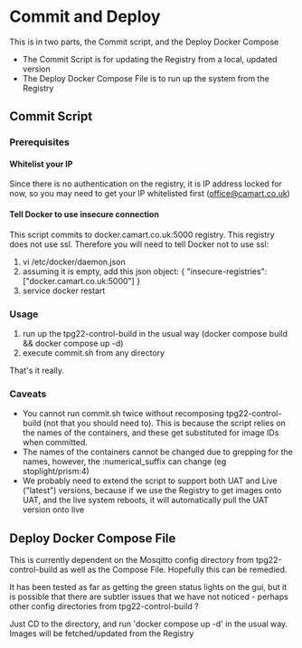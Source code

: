 # Commit and Deploy

This is in two parts, the Commit script, and the Deploy Docker Compose 

* The Commit Script is for updating the Registry from a local, updated version
* The Deploy Docker Compose File is to run up the system from the Registry

## Commit Script

### Prerequisites

#### Whitelist your IP

Since there is no authentication on the registry, it is IP address locked for now, so you may need to get your IP whitelisted first (office@camart.co.uk)

#### Tell Docker to use insecure connection

This script commits to docker.camart.co.uk:5000 registry.  This registry does not use ssl. Therefore you will need to tell Docker not to use ssl:

1. vi /etc/docker/daemon.json
2. assuming it is empty, add this json object: { "insecure-registries":["docker.camart.co.uk:5000"] }
3. service docker restart

### Usage

1. run up the tpg22-control-build in the usual way (docker compose build && docker compose up -d)
2. execute commit.sh from any directory

That's it really.

### Caveats

* You cannot run commit.sh twice without recomposing tpg22-control-build (not that you should need to).  This is because the script relies on the names of the containers, and these get substituted for image IDs when committed.
* The names of the containers cannot be changed due to grepping for the names, however, the :numerical_suffix can change (eg stoplight/prism:4) 
* We probably need to extend the script to support both UAT and Live ("latest") versions, because if we use the Registry to get images onto UAT, and the live system reboots, it will automatically pull the UAT version onto live 

## Deploy Docker Compose File

This is currently dependent on the Mosqitto config directory from tpg22-control-build as well as the Compose File.  Hopefully this can be remedied.

It has been tested as far as getting the green status lights on the gui, but it is possible that there are subtler issues that we have not noticed - perhaps other config directories from tpg22-control-build ?

Just CD to the directory, and run 'docker compose up -d' in the usual way. Images will be fetched/updated from the Registry

